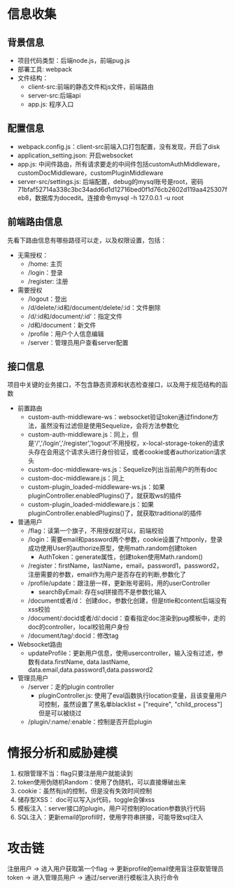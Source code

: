 # 信息收集
## 背景信息
- 项目代码类型：后端node.js，前端pug.js
- 部署工具: webpack
- 文件结构：
  - client-src:前端的静态文件和js文件，前端路由
  - server-src:后端api
  - app.js: 程序入口
## 配置信息
- webpack.config.js：client-src前端入口打包配置，没有发现，开启了disk
- application_setting.json: 开启websocket
- app.js: 中间件路由，所有请求要走的中间件包括customAuthMiddleware，customDocMiddleware，customPluginMiddleware
- server-src/settings.js: 后端配置，debug的mysql账号是root，密码71bfaf52714a338c3bc34add6d1d12716bed0f1d76cb2602d119aa425307feb8，数据库为docedit。连接命令mysql -h 127.0.0.1 -u root
## 前端路由信息
先看下路由信息有哪些路径可以走，以及权限设置，包括：
- 无需授权：
  - /home: 主页
  - /login：登录
  - /register: 注册
- 需要授权
  - /logout：登出
  - /d/delete/:id和/document/delete/:id：文件删除
  - /d/:id和/document/:id'：指定文件
  - /d和/document：新文件
  - /profile：用户个人信息编辑
  - /server：管理员用户查看server配置

## 接口信息
项目中关键的业务接口，不包含静态资源和状态检查接口，以及用于规范结构的函数
- 前置路由
  - custom-auth-middleware-ws：websocket验证token通过findone方法，虽然没有过滤但是使用Sequelize，会将方法参数化
  - custom-auth-middleware.js：同上，但是'/','/login','/register','logout'不用授权，x-local-storage-token的请求头存在会用这个请求头进行身份验证，或者cookie或者authorization请求头
  - custom-doc-middleware-ws.js：Sequelize列出当前用户的所有doc
  - custom-doc-middleware.js：同上
  - custom-plugin_loaded-middleware-ws.js：如果pluginController.enabledPlugins()了，就获取ws的插件
  - custom-plugin_loaded-middleware.js：如果pluginController.enabledPlugins()了，就获取traditional的插件
- 普通用户
  - /flag：读第一个旗子，不用授权就可以，前端校验
  - /login：需要email和password两个参数，cookie设置了httponly，登录成功使用User的authorize原型，使用math.random创建token
    - AuthToken：generate属性，创建token使用Math.random() 
  - /register：firstName，lastName，email，password1，password2，注册需要的参数，email作为用户是否存在的判断,参数化了
  - /profile/update：跟注册一样，更新账号密码，用的userController
    - searchByEmail: 存在sql拼接而不是参数化输入
  - /document或者/d： 创建doc，参数化创建，但是title和content后端没有xss校验
  - /document/:docid或者/d/:docid：查看指定doc渲染到pug模板中，走的doc的controller，local校验用户身份
  - /document/tag/:docid：修改tag
- Websocket路由
  - updateProfile：更新用户信息，使用usercontroller，输入没有过滤，参数有data.firstName, data.lastName, data.email,data.password1,data.password2
- 管理员用户
  - /server：走的plugin controller
    - pluginController.js: 使用了eval函数执行location变量，且该变量用户可控制，虽然设置了黑名单blacklist = ["require", "child_process"]但是可以被绕过
  - /plugin/:name/:enable：控制是否开启plugin
# 情报分析和威胁建模
1. 权限管理不当：flag只要注册用户就能读到
2. token使用伪随机Random：使用了伪随机，可以直接爆破出来
3. cookie：虽然有js的控制，但是没有失效时间控制
4. 储存型XSS： doc可以写入js代码，toggle会弹xss
5. 模板注入：server接口的plugin，用户可控制的location参数执行代码
6. SQL注入：更新email的profil时，使用字符串拼接，可能导致sql注入
# 攻击链
注册用户 -> 进入用户获取第一个flag -> 更新profile的email使用盲注获取管理员token -> 进入管理员用户 -> 通过/server进行模板注入执行命令